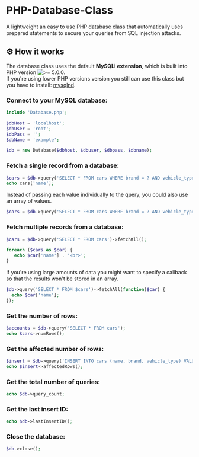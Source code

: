 # PHP-Database-Class

A lightweight an easy to use PHP database class that automatically uses prepared statements to secure your queries from SQL injection attacks.

## ⚙️ How it works

The database class uses the default **MySQLi extension**, which is built into PHP version ![>= 5.0.0.](https://img.shields.io/badge/->=%205.0.0.-777BB4?style=flat)\
If you're using lower PHP versions version you still can use this class but you have to install: [mysqlnd](https://www.php.net/manual/en/book.mysqlnd.php).

### Connect to your MySQL database:
```php
include 'Database.php';

$dbHost = 'localhost';
$dbUser = 'root';
$dbPass = '';
$dbName = 'example';

$db = new Database($dbhost, $dbuser, $dbpass, $dbname);
```

### Fetch a single record from a database:
```php
$cars = $db->query('SELECT * FROM cars WHERE brand = ? AND vehicle_type = ?', 'mercedes', 'SUV')->fetchArray();
echo cars['name'];
```
Instead of passing each value individually to the query, you could also use an array of values.
```php
$cars = $db->query('SELECT * FROM cars WHERE brand = ? AND vehicle_type = ?', array('mercedes', 'SUV'))->fetchArray();
```

### Fetch multiple records from a database:
```php
$cars = $db->query('SELECT * FROM cars')->fetchAll();

foreach ($cars as $car) {
   echo $car['name'] . '<br>';
}
```
If you're using large amounts of data you might want to specify a callback so that the results won't be stored in an array.
```php
$db->query('SELECT * FROM $cars')->fetchAll(function($car) {
  echo $car['name'];
});
```
### Get the number of rows:
```php
$accounts = $db->query('SELECT * FROM cars');
echo $cars->numRows();
```
### Get the affected number of rows:
```php
$insert = $db->query('INSERT INTO cars (name, brand, vehicle_type) VALUES (?,?,?)', 'AMG GT R', 'Mercedes', 'Coupé');
echo $insert->affectedRows();
```
### Get the total number of queries:
```php
echo $db->query_count;
```
### Get the last insert ID:
```php
echo $db->lastInsertID();
```
### Close the database:
```php
$db->close();
```
